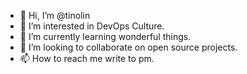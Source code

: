 - 👋 Hi, I’m @tinolin
- 👀 I’m interested in DevOps Culture.
- 🌱 I’m currently learning wonderful things.
- 💞️ I’m looking to collaborate on open source projects.
- 📫 How to reach me write to pm.

<!---
tinolin/tinolin is a ✨ special ✨ repository because its `README.md` (this file) appears on your GitHub profile.
You can click the Preview link to take a look at your changes.
--->
